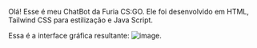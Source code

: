 Olá! Esse é meu ChatBot da Furia CS:GO.
Ele foi desenvolvido em HTML, Tailwind CSS para estilização e Java Script. 

Essa é a interface gráfica resultante:
![image](https://github.com/user-attachments/assets/b849cccb-cbd2-4f30-8aac-4b953bfe82f1).
